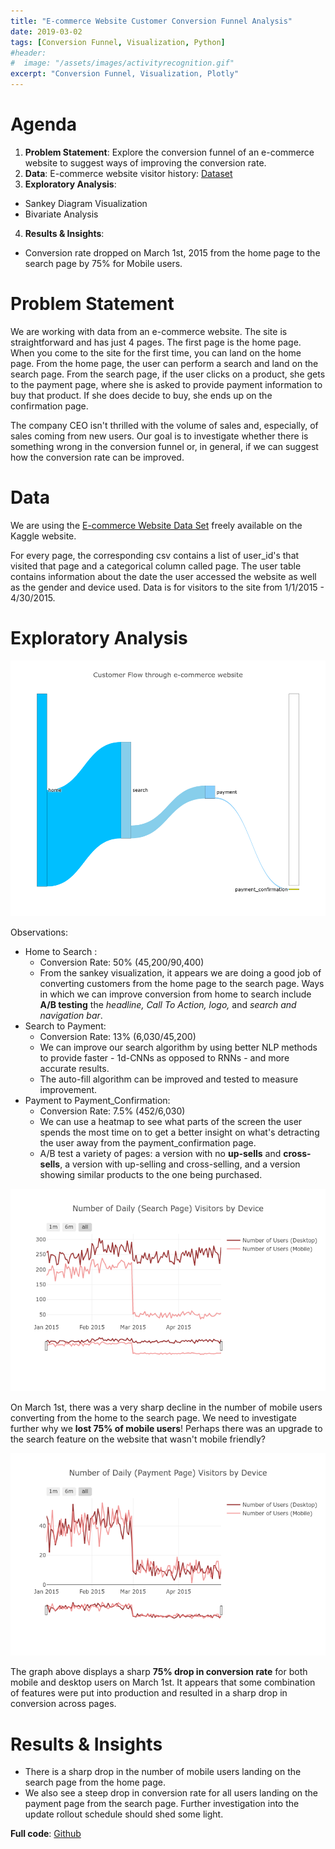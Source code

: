 ```yaml
---
title: "E-commerce Website Customer Conversion Funnel Analysis"
date: 2019-03-02
tags: [Conversion Funnel, Visualization, Python]
#header:
#  image: "/assets/images/activityrecognition.gif"
excerpt: "Conversion Funnel, Visualization, Plotly"
---
```


# Agenda 

1. **Problem Statement**: Explore the conversion funnel of an e-commerce website to suggest ways of improving the conversion rate.
2. **Data**: E-commerce website visitor history: [Dataset](https://www.kaggle.com/aerodinamicc/ecommerce-website-funnel-analysis)
3. **Exploratory Analysis**: 
* Sankey Diagram Visualization
* Bivariate Analysis
4. **Results & Insights**:
* Conversion rate dropped on March 1st, 2015 from the home page to the search page by 75% for Mobile users.

# Problem Statement

We are working with data from an e-commerce website. The site is straightforward and has just 4 pages. The first page is the home page. When you come to the site for the first time, you can land on the home page. From the home page, the user can perform a search and land on the search page. From the search page, if the user clicks on a product, she gets to the payment page, where she is asked to provide payment information to buy that product. If she does decide to buy, she ends up on the confirmation page.

The company CEO isn't thrilled with the volume of sales and, especially, of sales coming from new users. Our goal is to investigate whether there is something wrong in the conversion funnel or, in general, if we can suggest how the conversion rate can be improved.

# Data

We are using the [E-commerce Website Data Set](https://www.kaggle.com/aerodinamicc/ecommerce-website-funnel-analysis) freely available on the Kaggle website.

For every page, the corresponding csv contains a list of user_id's that visited that page and a categorical column called page. The user table contains information about the date the user accessed the website as well as the gender and device used. Data is for visitors to the site from 1/1/2015 - 4/30/2015.

# Exploratory Analysis

<img src="/assets/images/conversion_sankey.png"/>

Observations:
* Home to Search : 
    * Conversion Rate: 50% (45,200/90,400)
    * From the sankey visualization, it appears we are doing a good job of converting customers from the home page to the search page. Ways in which we can improve conversion from home to search include **A/B testing** the _headline, Call To Action, logo,_ and _search and navigation bar_.
* Search to Payment: 
    * Conversion Rate: 13% (6,030/45,200) 
    * We can improve our search algorithm by using better NLP methods to provide faster - 1d-CNNs as opposed to RNNs - and more accurate results. 
    * The auto-fill algorithm can be improved and tested to measure improvement.
* Payment to Payment_Confirmation: 
    * Conversion Rate: 7.5% (452/6,030)
    * We can use a heatmap to see what parts of the screen the user spends the most time on to get a better insight on what's detracting the user away from the payment_confirmation page. 
    * A/B test a variety of pages: a version with no **up-sells** and **cross-sells**, a version with up-selling and cross-selling, and a version showing similar products to the one being purchased. 

<img src="/assets/images/E-commerce conversion funnel Daily visitors by Device (search page).png"/>

On March 1st, there was a very sharp decline in the number of mobile users converting from the home to the search page. We need to investigate further why we **lost 75% of mobile users**! Perhaps there was an upgrade to the search feature on the website that wasn't mobile friendly?

<img src="/assets/images/E-commerce conversion funnel Daily visitors by Device (payment page).png"/>

The graph above displays a sharp **75% drop in conversion rate** for both mobile and desktop users on March 1st. It appears that some combination of features were put into production and resulted in a sharp drop in conversion across pages.
 
# Results & Insights

* There is a sharp drop in the number of mobile users landing on the search page from the home page.
* We also see a steep drop in conversion rate for all users landing on the payment page from the search page. Further investigation into the update rollout schedule should shed some light. 

**Full code**: [Github](https://github.com/hacheemaster/E-commerce_website_conversion_funnel_analysis/blob/master/Conversion%20funnel%20analysis%20for%20e-commerce%20website.ipynb)
